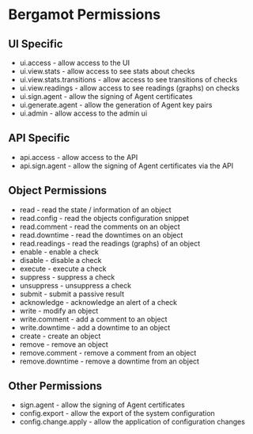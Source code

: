 # Bergamot Permissions

## UI Specific

* ui.access                 - allow access to the UI
* ui.view.stats             - allow access to see stats about checks
* ui.view.stats.transitions - allow access to see transitions of checks
* ui.view.readings          - allow access to see readings (graphs) on checks
* ui.sign.agent             - allow the signing of Agent certificates
* ui.generate.agent         - allow the generation of Agent key pairs
* ui.admin                  - allow access to the admin ui

## API Specific

* api.access          - allow access to the API
* api.sign.agent      - allow the signing of Agent certificates via the API

## Object Permissions

* read             - read the state / information of an object
* read.config      - read the objects configuration snippet
* read.comment     - read the comments on an object
* read.downtime    - read the downtimes on an object
* read.readings    - read the readings (graphs) of an object
* enable           - enable a check
* disable          - disable a check
* execute          - execute a check
* suppress         - suppress a check
* unsuppress       - unsuppress a check
* submit           - submit a passive result
* acknowledge      - acknowledge an alert of a check
* write            - modify an object
* write.comment    - add a comment to an object
* write.downtime   - add a downtime to an object
* create           - create an object
* remove           - remove an object
* remove.comment   - remove a comment from an object
* remove.downtime  - remove a downtime from an object

## Other Permissions

* sign.agent          - allow the signing of Agent certificates
* config.export       - allow the export of the system configuration
* config.change.apply - allow the application of configuration changes
